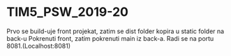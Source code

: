 # TIM5_PSW_2019-20
Prvo se build-uje front projekat, zatim se dist folder kopira u static folder na back-u
Pokrenuti front, zatim pokrenuti main iz back-a.
Radi se na portu 8081.(Localhost:8081)
